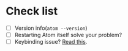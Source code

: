 # Check list

- [ ] Version info(`atom --version`)
- [ ] Restarting Atom itself solve your problem?
- [ ] Keybinding issue? [Read this](https://github.com/t9md/atom-vim-mode-plus/wiki/IssueReport#some-keybinding-not-working).
